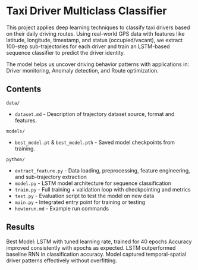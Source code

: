 # Taxi Driver Multiclass Classifier

This project applies deep learning techniques to classify taxi drivers based on their daily driving routes. Using real-world GPS data with features like latitude, longitude, timestamp, and status (occupied/vacant), we extract 100-step sub-trajectories for each driver and train an LSTM-based sequence classifier to predict the driver identity. 

The model helps us uncover driving behavior patterns with applications in: Driver monitoring, Anomaly detection, and Route optimization.

## Contents  

`data/`  
- `dataset.md` - Description of trajectory dataset source, format and features.

`models/`  
- `best_model.pt` & `best_model.pth` - Saved model checkpoints from training.

`python/`  
- `extract_feature.py` - Data loading, preprocessing, feature engineering, and sub-trajectory extraction
- `model.py` - LSTM model architecture for sequence classification
- `train.py` - Full training + validation loop with checkpointing and metrics
- `test.py` - Evaluation script to test the model on new data
- `main.py` - Integrated entry point for training or testing
- `howtorun.md` - Example run commands 

## Results  

Best Model: LSTM with tuned learning rate, trained for 40 epochs
Accuracy improved consistently with epochs as expected. 
LSTM outperformed baseline RNN in classification accuracy. Model captured temporal-spatial driver patterns effectively without overfitting. 
